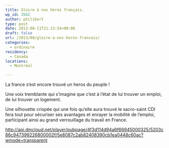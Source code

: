```yaml
---
title: Gloire à nos héros français.
wp_id: 3562
author: philibert
type: post
date: 2013-08-11T21:13:54+00:00
draft: false
url: /2013/08/gloire-a-nos-heros-francais/
categories:
  - ordinaire
residency:
  - Canada
locations:
  - Montréal

---
```

La france s&rsquo;est encore trouvé un heros du peuple ! 

Une voix tremblante qui s&rsquo;imagine que c&rsquo;est à l&rsquo;état de lui trouver un emploi, de lui trouver un logement.

Une silhouette crispée qui une fois qu&rsquo;elle aura trouvé le sacro-saint CDI fera tout pour sécuriser ses avantages et enrayer la mobilité de l&#8217;emploi, participant ainsi au grand verrouillage du travail en France.

http://api.dmcloud.net/player/pubpage/4f3d114d94a6f66945000325/5203c86c947399226800002f/5e8087c2ab82408390cb1ea0448c60ac?wmode=transparent